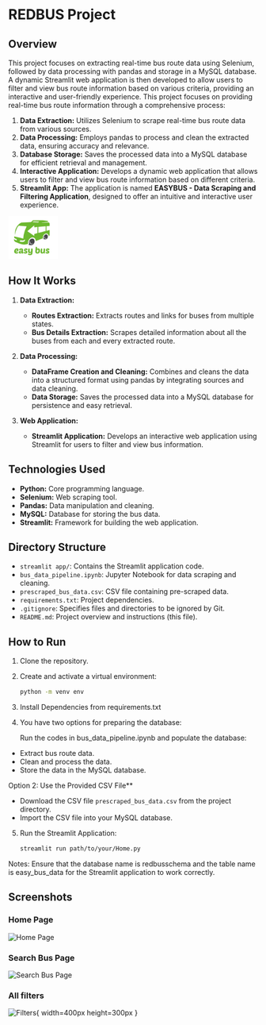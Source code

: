 # **REDBUS Project**


## Overview
This project focuses on extracting real-time bus route data using Selenium, followed by data processing with pandas and storage in a MySQL database. A dynamic Streamlit web application is then developed to allow users to filter and view bus route information based on various criteria, providing an interactive and user-friendly experience. This project focuses on providing real-time bus route information through a comprehensive process:

1. **Data Extraction:** Utilizes Selenium to scrape real-time bus route data from various sources.
2. **Data Processing:** Employs pandas to process and clean the extracted data, ensuring accuracy and relevance.
3. **Database Storage:** Saves the processed data into a MySQL database for efficient retrieval and management.
4. **Interactive Application:** Develops a dynamic web application that allows users to filter and view bus route information based on different criteria.
5. **Streamlit App:** The application is named **EASYBUS - Data Scraping and Filtering Application**, designed to offer an intuitive and interactive user experience.
<img src="images/logo.png" width="100" height="auto" />




## How It Works
1. **Data Extraction:**
   - **Routes Extraction:** Extracts routes and links for buses from multiple states.
   - **Bus Details Extraction:** Scrapes detailed information about all the buses from each and every extracted route.

2. **Data Processing:**
   - **DataFrame Creation and Cleaning:** Combines and cleans the data into a structured format using pandas by integrating sources and data cleaning.
   - **Data Storage:** Saves the processed data into a MySQL database for persistence and easy retrieval.

3. **Web Application:**
   - **Streamlit Application:** Develops an interactive web application using Streamlit for users to filter and view bus information.

## Technologies Used
- **Python:** Core programming language.
- **Selenium:** Web scraping tool.
- **Pandas:** Data manipulation and cleaning.
- **MySQL:** Database for storing the bus data.
- **Streamlit:** Framework for building the web application.




## Directory Structure
- `streamlit app/`: Contains the Streamlit application code.
- `bus_data_pipeline.ipynb`: Jupyter Notebook for data scraping and cleaning.
- `prescraped_bus_data.csv`: CSV file containing pre-scraped data.
- `requirements.txt`: Project dependencies.
- `.gitignore`: Specifies files and directories to be ignored by Git.
- `README.md`: Project overview and instructions (this file).

## How to Run
1. Clone the repository.
2. Create and activate a virtual environment:
   ```bash
   python -m venv env
3. Install Dependencies from requirements.txt
4. You have two options for preparing the database:
   
   Run the codes in bus_data_pipeline.ipynb and populate the database:
- 	Extract bus route data.
- 	Clean and process the data.
- 	Store the data in the MySQL database.

   Option 2: Use the Provided CSV File**
-  Download the CSV file `prescraped_bus_data.csv` from the project directory.
-  Import the CSV file into your MySQL database.
  
5. Run the Streamlit Application:
  	```bash
   streamlit run path/to/your/Home.py
   
Notes:
Ensure that the database name is redbusschema and the table name is easy_bus_data for the Streamlit application to work correctly.

## Screenshots
### Home Page
![Home Page](./screenshots/Home_page.png)

### Search Bus Page
![Search Bus Page](./screenshots/Searchbus_page.png)

### All filters
![Filters](./screenshots/Filters.png){ width=400px height=300px }

